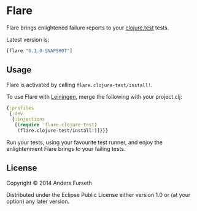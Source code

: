 # Flare

Flare brings enlightened failure reports to your [clojure.test](http://richhickey.github.io/clojure/clojure.test-api.html) tests.

Latest version is:

```clojure
[flare "0.1.0-SNAPSHOT"]
```

## Usage

Flare is activated by calling `flare.clojure-test/install!`.

To use Flare with [Leiningen](http://leiningen.org/), merge the following with your project.clj:

```clojure
{:profiles
 {:dev
  {:injections
   [(require 'flare.clojure-test)
    (flare.clojure-test/install!)]}}}
```

Run your tests, using your favourite test runner, and enjoy the enlightenment Flare brings to your failing tests.

## License

Copyright © 2014 Anders Furseth

Distributed under the Eclipse Public License either version 1.0 or (at
your option) any later version.
